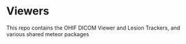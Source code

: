 # Viewers
This repo contains the OHIF DICOM Viewer and Lesion Trackers, and various shared meteor packages
